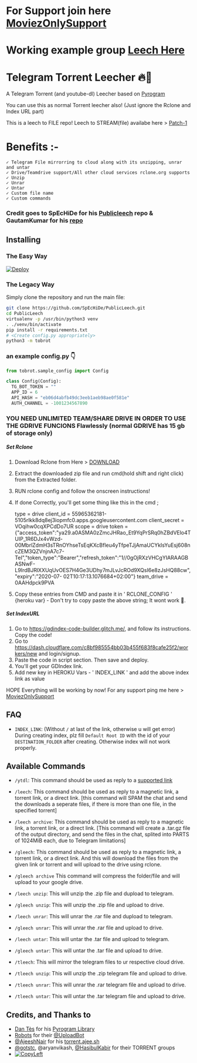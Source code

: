 # For Support join here [MoviezOnlySupport](https://telegram.dog/moviezonlysupport)
# Working example group [Leech Here](https://telegram.dog/leechtorrentmoviesonly)

# Telegram Torrent Leecher 🔥🤖

A Telegram Torrent (and youtube-dl) Leecher based on [Pyrogram](https://github.com/pyrogram/pyrogram)

You can use this as normal Torrent leecher also! (Just ignore the Rclone and Index URL part)

This is a leech to FILE repo! Leech to STREAM(file) availabe here > [Patch-1](https://github.com/prgofficial/TorrentLeech-GDriVe/tree/patch-1)


# Benefits :-
    ✓ Telegram File mirrorring to cloud along with its unzipping, unrar and untar
    ✓ Drive/Teamdrive support/All other cloud services rclone.org supports
    ✓ Unzip
    ✓ Unrar
    ✓ Untar
    ✓ Custom file name
    ✓ Custom commands

### Credit goes to SpEcHiDe for his [Publicleech](https://github.com/SpEcHiDe/PublicLeech) repo & GautamKumar for his [repo](https://github.com/gautamajay52/TorrentLeech-Gdrive)

## Installing

### The Easy Way

[![Deploy](https://www.herokucdn.com/deploy/button.svg)](https://heroku.com/deploy?template=https://github.com/prgofficial/TorrentLeech-GDriVe)


### The Legacy Way

Simply clone the repository and run the main file:

```sh
git clone https://github.com/SpEcHiDe/PublicLeech.git
cd PublicLeech
virtualenv -p /usr/bin/python3 venv
. ./venv/bin/activate
pip install -r requirements.txt
# <Create config.py appropriately>
python3 -m tobrot
```

### an example config.py 👇
```py
from tobrot.sample_config import Config

class Config(Config):
  TG_BOT_TOKEN = ""
  APP_ID = 6
  API_HASH = "eb06d4abfb49dc3eeb1aeb98ae0f581e"
  AUTH_CHANNEL = -1001234567890
```


### YOU NEED UNLIMITED TEAM/SHARE DRIVE IN ORDER TO USE THE GDRIVE FUNCIONS Flawlessly (normal GDRIVE has 15 gb of storage only)

##### Set Rclone

1. Download Rclone from Here > [DOWNLOAD](https://rclone.org/downloads/)
2. Extract the downloaded zip file and run cmd(hold shift and right click) from the Extracted folder.
3. RUN rclone config and follow the onscreen instructions!
4. If done Correctly, you'll get some thing like this in the cmd ;

    type = drive
    client_id = 55965362181-5105rlkk8dq8ej3iopmfc0.apps.googleusercontent.com
    client_secret = VOqihw0cqXPCdDo7UR
    scope = drive
    token = {"access_token":"ya29.a0ASMA0zZmcJHRao_Et9YqPrSRq0hZBdVElo4TUIP_1R6DJx4vWzd-        00MbrlZdmH3sTRnOYhseTsEqKXcBfleu4yTfpeTJjAmaUCYkIsYuEsj608ncZEM3QZVnjnA7c7-    TeI","token_type":"Bearer","refresh_token":"1//0gOjRXzVHCgYIARAAGBASNwF-L9IrdBJRlXXUqUvOES7H4Ge3UDhy7mJLvJcROd9XQsI6e8zJsHQ88cw","expiry":"2020-07- 02T10:17:13.1076684+02:00"}
    team_drive = 0AAHdpck9PVA 

5. Copy these entries from CMD and paste it in ' RCLONE_CONFIG ' {heroku var}  - Don't try to copy paste the above string; It wont work 🤣.


##### Set IndexURL

1. Go to https://gdindex-code-builder.glitch.me/, and follow its instructions. Copy the code!
2. Go to https://dash.cloudflare.com/c8bf985554bb03b455f683f8cafe25f2/workers/new and login/signup.
3. Paste the code in script section. Then save and deploy.
4. You'll get your GDIndex link.
5. Add new key in HEROKU Vars - ' INDEX_LINK '  and add the above index link as value

HOPE Everything will be working by now!
For any support ping me here  >  [MoviezOnlySupport](https://telegram.dog/moviezonlysupport)

## FAQ

* `INDEX_LINK`: (Without `/` at last of the link, otherwise u will get error) During creating index, plz fill `Default Root ID` with the id of your `DESTINATION_FOLDER` after creating. Otherwise index will not work properly.

## Available Commands

* `/ytdl`: This command should be used as reply to a [supported link](https://ytdl-org.github.io/youtube-dl/supportedsites.html)

* `/leech`: This command should be used as reply to a magnetic link, a torrent link, or a direct link. [this command will SPAM the chat and send the downloads a seperate files, if there is more than one file, in the specified torrent]

* `/leech archive`: This command should be used as reply to a magnetic link, a torrent link, or a direct link. [This command will create a .tar.gz file of the output directory, and send the files in the chat, splited into PARTS of 1024MiB each, due to Telegram limitations]

* `/gleech`: This command should be used as reply to a magnetic link, a torrent link, or a direct link. And this will download the files from the given link or torrent and will upload to the drive using rclone.

* `/gleech archive` This command will compress the folder/file and will upload to your google drive.

* `/leech unzip`: This will unzip the .zip file and dupload to telegram.

* `/gleech unzip`: This will unzip the .zip file and upload to drive.

* `/leech unrar`: This will unrar the .rar file and dupload to telegram.

* `/gleech unrar`: This will unrar the .rar file and upload to drive.

* `/leech untar`: This will untar the .tar file and upload to telegram.

* `/gleech untar`: This will untar the .tar file and upload to drive.

* `/tleech`: This will mirror the telegram files to ur respective cloud drive.

* `/tleech unzip`: This will unzip the .zip telegram file and upload to drive.

* `/tleech unrar`: This will unrar the .rar telegram file and upload to drive.

* `/tleech untar`: This will untar the .tar telegram file and upload to drive.





## Credits, and Thanks to
* [Dan Tès](https://telegram.dog/haskell) for his [Pyrogram Library](https://github.com/pyrogram/pyrogram)
* [Robots](https://telegram.dog/Robots) for their [@UploadBot](https://telegram.dog/UploadBot)
* [@AjeeshNair](https://telegram.dog/AjeeshNait) for his [torrent.ajee.sh](https://torrent.ajee.sh)
* [@gotstc](https://telegram.dog/gotstc), @aryanvikash, [@HasibulKabir](https://telegram.dog/HasibulKabir) for their TORRENT groups
* [![CopyLeft](https://telegra.ph/file/b514ed14d994557a724cb.jpg)](https://telegra.ph/file/fab1017e21c42a5c1e613.mp4 "CopyLeft Credit Video")
